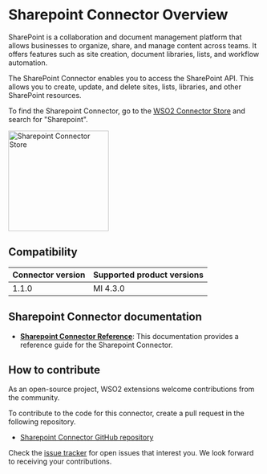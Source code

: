 # Sharepoint Connector Overview

SharePoint is a collaboration and document management platform that allows businesses to organize, share, and manage content across teams. It offers features such as site creation, document libraries, lists, and workflow automation.

The SharePoint Connector enables you to access the SharePoint API. This allows you to create, update, and delete sites, lists, libraries, and other SharePoint resources.

To find the Sharepoint Connector, go to the [WSO2 Connector Store](https://store.wso2.com) and search for "Sharepoint".

<img src="{{base_path}}/assets/img/integrate/connectors/sharepoint-store.png" title="Sharepoint Connector Store" width="200" alt="Sharepoint Connector Store"/>

## Compatibility

| Connector version | Supported product versions |
|-------------------|-------------|
| 1.1.0             | MI 4.3.0 |

## Sharepoint Connector documentation

* **[Sharepoint Connector Reference]({{base_path}}/reference/connectors/sharepoint-connector/sharepoint-configuration/)**: This documentation provides a reference guide for the Sharepoint Connector.

## How to contribute

As an open-source project, WSO2 extensions welcome contributions from the community. 

To contribute to the code for this connector, create a pull request in the following repository. 

* [Sharepoint Connector GitHub repository](https://github.com/wso2-extensions/esb-connector-sharepoint)

Check the [issue tracker](https://github.com/wso2/micro-integrator/issues) for open issues that interest you. We look forward to receiving your contributions.
